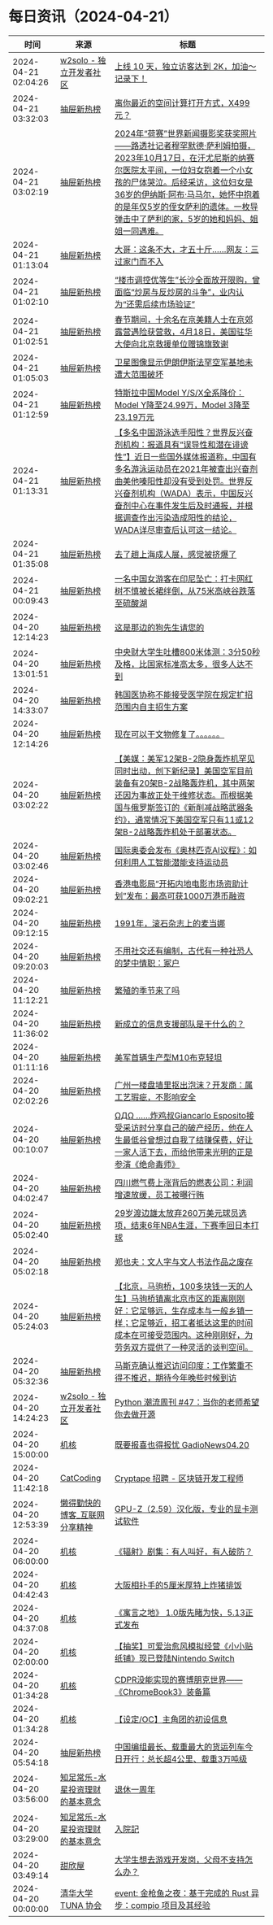 ﻿# 每日资讯（2024-04-21）

|时间|来源|标题|
|---|---|---|
|2024-04-21 02:04:26|[w2solo - 独立开发者社区](https://w2solo.com/topics/feed)|[上线 10 天，独立访客达到 2K，加油～ 记录下！](https://w2solo.com/topics/4573)|
|2024-04-21 03:32:03|[抽屉新热榜](http://dig.chouti.com/feed.xml)|[离你最近的空间计算打开方式，X499元？](https://dig.chouti.com/link/42183229)|
|2024-04-21 03:02:19|[抽屉新热榜](http://dig.chouti.com/feed.xml)|[2024年“荷赛”世界新闻摄影奖获奖照片——路透社记者穆罕默德·萨利姆拍摄，2023年10月17日，在汗尤尼斯的纳赛尔医院太平间，一位妇女抱着一个小女孩的尸体哭泣。后经采访，这位妇女是36岁的伊纳斯·阿布·马马尔，她怀中抱着的是年仅5岁的侄女萨利的遗体。一枚导弹击中了萨利的家，5岁的她和妈妈、姐姐一同遇难。](https://dig.chouti.com/link/42182970)|
|2024-04-21 01:13:04|[抽屉新热榜](http://dig.chouti.com/feed.xml)|[大哥：这条不大，才五十斤……网友：三过家门而不入](https://dig.chouti.com/link/42182322)|
|2024-04-21 01:02:10|[抽屉新热榜](http://dig.chouti.com/feed.xml)|[“楼市调控优等生”长沙全面放开限购，曾面临“炒房与反炒房的斗争”，业内认为“还需后续市场验证”](https://dig.chouti.com/link/42182133)|
|2024-04-21 01:02:51|[抽屉新热榜](http://dig.chouti.com/feed.xml)|[春节期间，十余名在京美籍人士在京郊露营遇险获营救，4月18日，美国驻华大使向北京救援单位赠锦旗致谢](https://dig.chouti.com/link/42182235)|
|2024-04-21 01:05:03|[抽屉新热榜](http://dig.chouti.com/feed.xml)|[卫星图像显示伊朗伊斯法罕空军基地未遭大范围破坏](https://dig.chouti.com/link/42182263)|
|2024-04-21 01:12:59|[抽屉新热榜](http://dig.chouti.com/feed.xml)|[特斯拉中国Model Y/S/X全系降价：Model Y降至24.99万，Model 3降至23.19万元](https://dig.chouti.com/link/42182312)|
|2024-04-21 01:13:31|[抽屉新热榜](http://dig.chouti.com/feed.xml)|[【多名中国游泳选手阳性？世界反兴奋剂机构：报道具有“误导性和潜在诽谤性”】近日一些国外媒体报道称，中国有多名游泳运动员在2021年被查出兴奋剂曲美他嗪阳性却没有受到处罚。世界反兴奋剂机构（WADA）表示，中国反兴奋剂中心在事件发生后及时通报，并根据调查作出污染造成阳性的结论，WADA详尽审查后认可这一结论。](https://dig.chouti.com/link/42182374)|
|2024-04-21 01:35:08|[抽屉新热榜](http://dig.chouti.com/feed.xml)|[去了趟上海成人展，感觉被挤爆了](https://dig.chouti.com/link/42182408)|
|2024-04-21 00:09:43|[抽屉新热榜](http://dig.chouti.com/feed.xml)|[一名中国女游客在印尼坠亡：打卡网红树不慎被长裙绊倒，从75米高峡谷跌落至硫酸湖](https://dig.chouti.com/link/42181936)|
|2024-04-20 12:14:23|[抽屉新热榜](http://dig.chouti.com/feed.xml)|[这是那边的狗先生请您的](https://dig.chouti.com/link/42178711)|
|2024-04-20 13:01:51|[抽屉新热榜](http://dig.chouti.com/feed.xml)|[中央财大学生吐槽800米体测：3分50秒及格，比国家标准高太多，很多人达不到](https://dig.chouti.com/link/42178798)|
|2024-04-20 14:33:07|[抽屉新热榜](http://dig.chouti.com/feed.xml)|[韩国医协称不能接受医学院在规定扩招范围内自主招生方案](https://dig.chouti.com/link/42179661)|
|2024-04-20 12:14:26|[抽屉新热榜](http://dig.chouti.com/feed.xml)|[现在可以干文物修复了。。。。。。](https://dig.chouti.com/link/42178720)|
|2024-04-20 03:02:22|[抽屉新热榜](http://dig.chouti.com/feed.xml)|[【美媒：美军12架B-2隐身轰炸机罕见同时出动，创下新纪录】美国空军目前装备有20架B-2战略轰炸机，其中两架还因为事故正处于维修状态。而根据美国与俄罗斯签订的《新削减战略武器条约》，通常情况下美国空军只有11或12架B-2战略轰炸机处于部署状态。](https://dig.chouti.com/link/42174658)|
|2024-04-20 03:02:46|[抽屉新热榜](http://dig.chouti.com/feed.xml)|[国际奥委会发布《奥林匹克AI议程》：如何利用人工智能潜能支持运动员](https://dig.chouti.com/link/42174732)|
|2024-04-20 09:02:21|[抽屉新热榜](http://dig.chouti.com/feed.xml)|[香港电影局“开拓内地电影市场资助计划”发布：最高可获1000万港币融资](https://dig.chouti.com/link/42177245)|
|2024-04-20 09:12:15|[抽屉新热榜](http://dig.chouti.com/feed.xml)|[1991年，滚石杂志上的麦当娜](https://dig.chouti.com/link/42177510)|
|2024-04-20 09:20:03|[抽屉新热榜](http://dig.chouti.com/feed.xml)|[不用社交还有编制，古代有一种社恐人的梦中情职：冢户](https://dig.chouti.com/link/42177525)|
|2024-04-20 11:12:21|[抽屉新热榜](http://dig.chouti.com/feed.xml)|[繁殖的季节来了吗](https://dig.chouti.com/link/42178383)|
|2024-04-20 11:36:02|[抽屉新热榜](http://dig.chouti.com/feed.xml)|[新成立的信息支援部队是干什么的？](https://dig.chouti.com/link/42178430)|
|2024-04-20 01:11:16|[抽屉新热榜](http://dig.chouti.com/feed.xml)|[美军首辆生产型M10布克轻坦](https://dig.chouti.com/link/42174028)|
|2024-04-20 02:02:26|[抽屉新热榜](http://dig.chouti.com/feed.xml)|[广州一楼盘墙里抠出泡沫？开发商：属工艺瑕疵，不影响安全](https://dig.chouti.com/link/42174204)|
|2024-04-20 00:10:07|[抽屉新热榜](http://dig.chouti.com/feed.xml)|[ ΩДΩ ……炸鸡叔Giancarlo Esposito接受采访时分享自己的破产经历，他在人生最低谷曾想过自我了结赚保费，好让一家人活下去，而给他带来光明的正是参演《绝命毒师》](https://dig.chouti.com/link/42173647)|
|2024-04-20 04:02:47|[抽屉新热榜](http://dig.chouti.com/feed.xml)|[四川燃气费上涨背后的燃表公司：利润增速放缓，员工被曝行贿](https://dig.chouti.com/link/42175193)|
|2024-04-20 05:02:40|[抽屉新热榜](http://dig.chouti.com/feed.xml)|[29岁渡边雄太放弃260万美元球员选项，结束6年NBA生涯，下赛季回日本打球](https://dig.chouti.com/link/42175619)|
|2024-04-20 05:02:18|[抽屉新热榜](http://dig.chouti.com/feed.xml)|[郑也夫：文人字与文人书法作品之废存](https://dig.chouti.com/link/42175523)|
|2024-04-20 05:24:03|[抽屉新热榜](http://dig.chouti.com/feed.xml)|[【北京，马驹桥，100多块钱一天的人生】马驹桥镇离北京市区的距离刚刚好：它足够远，生存成本与一般乡镇一样；它足够近，招工者抵达这里的时间成本在可接受范围内。这种刚刚好，为劳务双方提供了一种灵活的谈判空间。](https://dig.chouti.com/link/42175842)|
|2024-04-20 05:32:36|[抽屉新热榜](http://dig.chouti.com/feed.xml)|[马斯克确认推迟访问印度：工作繁重不得不推迟，期待今年晚些时候到访](https://dig.chouti.com/link/42175850)|
|2024-04-20 14:24:23|[w2solo - 独立开发者社区](https://w2solo.com/topics/feed)|[Python 潮流周刊 #47：当你的老师希望你去做开源](https://w2solo.com/topics/4572)|
|2024-04-20 15:00:00|[机核](https://www.gcores.com/rss)|[既要报喜也得报忧 GadioNews04.20](https://www.gcores.com/radios/180244)|
|2024-04-20 11:42:18|[CatCoding](https://catcoding.me/atom.xml)|[Cryptape 招聘 - 区块链开发工程师](http://catcoding.me/p/ckb-vm-hc/)|
|2024-04-20 12:53:39|[懒得勤快的博客_互联网分享精神](https://masuit.com/rss)|[GPU-Z（2.59）汉化版，专业的显卡测试软件](https://masuit.com/1244)|
|2024-04-20 06:00:00|[机核](https://www.gcores.com/rss)|[《辐射》剧集：有人叫好，有人破防？](https://www.gcores.com/articles/180577)|
|2024-04-20 04:42:43|[机核](https://www.gcores.com/rss)|[大阪相扑手的5厘米厚特上炸猪排饭](https://www.gcores.com/videos/180607)|
|2024-04-20 04:37:08|[机核](https://www.gcores.com/rss)|[《寓言之地》 1.0版先睹为快，5.13正式发布](https://www.gcores.com/articles/180608)|
|2024-04-20 02:00:00|[机核](https://www.gcores.com/rss)|[【抽奖】可爱治愈风模拟经营《小小贴纸铺》现已登陆Nintendo Switch](https://www.gcores.com/articles/180589)|
|2024-04-20 01:34:28|[机核](https://www.gcores.com/rss)|[CDPR没能实现的赛博朋克世界——《ChromeBook3》装备篇](https://www.gcores.com/articles/180603)|
|2024-04-20 01:34:28|[机核](https://www.gcores.com/rss)|[【设定/OC】主角团的初设信息](https://www.gcores.com/articles/180599)|
|2024-04-20 05:54:18|[抽屉新热榜](http://dig.chouti.com/feed.xml)|[中国编组最长、载重最大的货运列车今日开行：总长超4公里、载重3万吨级](https://dig.chouti.com/link/42175865)|
|2024-04-20 03:56:00|[知足常乐-水星投资理财的基本意念](http://mercurychong.blogspot.com/feeds/posts/default)|[退休一周年](http://mercurychong.blogspot.com/2024/04/blog-post_64.html)|
|2024-04-20 03:29:00|[知足常乐-水星投资理财的基本意念](http://mercurychong.blogspot.com/feeds/posts/default)|[入院記](http://mercurychong.blogspot.com/2024/04/blog-post_19.html)|
|2024-04-20 03:49:14|[甜欣屋](https://tcxx.info/feed)|[大学生想去游戏开发岗，父母不支持怎么办？](https://tcxx.info/notion/1014.html)|
|2024-04-20 00:00:00|[清华大学 TUNA 协会](https://tuna.moe/feed.xml)|[event: 金枪鱼之夜：基于完成的 Rust 异步：compio 项目及其经验](https://tuna.moe/event/2024/compio/)|
